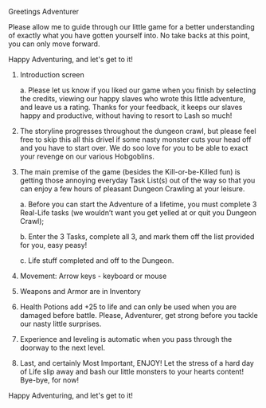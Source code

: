 Greetings Adventurer 

Please allow me to guide through our little game for a better understanding of exactly what you have gotten yourself into. No take backs at this point, you can only move forward. 

Happy Adventuring, and let's get to it! 

1. Introduction screen 

    a. Please let us know if you liked our game when you finish by selecting the credits, viewing our   happy slaves who wrote this little adventure, and leave us a rating. Thanks for your feedback, it keeps our slaves happy and productive, without having to resort to Lash so much! 

2. The storyline progresses throughout the dungeon crawl, but please feel free to skip this all this drivel if some nasty monster cuts your head off and you have to start over. We do soo love for you to be able to exact your revenge on our various Hobgoblins. 

3. The main premise of the game (besides the Kill-or-be-Killed fun) is getting those annoying everyday Task List(s) out of the way so that you can enjoy a few hours of pleasant Dungeon Crawling at your leisure. 

    a. Before you can start the Adventure of a lifetime, you must complete 3 Real-Life tasks (we wouldn’t want you get yelled at or quit you Dungeon Crawl); 

    b. Enter the 3 Tasks, complete all 3, and mark them off the list provided for you, easy peasy! 

    c. Life stuff completed and off to the Dungeon. 

4. Movement: Arrow keys - keyboard or mouse

5. Weapons and Armor are in Inventory 

6. Health Potions add +25 to life and can only be used when you are damaged before battle. Please, Adventurer, get strong before you tackle our nasty little surprises. 

7. Experience and leveling is automatic when you pass through the doorway to the next level. 

8. Last, and certainly Most Important, ENJOY! Let the stress of a hard day of Life slip away and bash our little monsters to your hearts content! Bye-bye, for now!  

Happy Adventuring, and let's get to it! 

